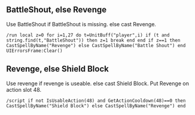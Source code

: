 ## BattleShout, else Revenge
Use BattleShout if BattleShout is missing. else cast Revenge.
```
/run local z=0 for i=1,27 do t=UnitBuff("player",i) if (t and string.find(t,"BattleShout")) then z=1 break end end if z==1 then CastSpellByName("Revenge") else CastSpellByName("Battle Shout") end UIErrorsFrame:Clear()
```


## Revenge, else Shield Block 
Use revenge if revenge is useable. else cast Shield Block. Put Revenge on action slot 48.
```
/script if not IsUsableAction(48) and GetActionCooldown(48)==0 then CastSpellByName("Shield Block") else CastSpellByName("Revenge") end
```